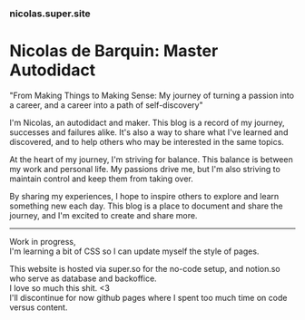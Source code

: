 ### nicolas.super.site

# Nicolas de Barquin: Master Autodidact

"From Making Things to Making Sense: 
My journey of turning a passion into a career, and a career into a path of self-discovery"

I'm Nicolas, an autodidact and maker. This blog is a record of my journey, successes and failures alike. It's also a way to share what I've learned and discovered, and to help others who may be interested in the same topics.

At the heart of my journey, I'm striving for balance. This balance is between my work and personal life. My passions drive me, but I'm also striving to maintain control and keep them from taking over.

By sharing my experiences, I hope to inspire others to explore and learn something new each day. This blog is a place to document and share the journey, and I'm excited to create and share more.


---

Work in progress,   
I'm learning a bit of CSS so I can update myself the style of pages.   

This website is hosted via super.so for the no-code setup, and notion.so who serve as database and backoffice.   
I love so much this shit. <3  
I'll discontinue for now github pages where I spent too much time on code versus content. 
